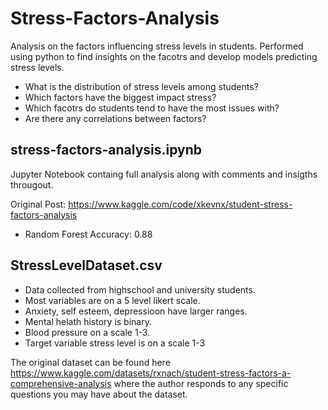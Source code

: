 # Stress-Factors-Analysis
Analysis on the factors influencing stress levels in students.
Performed using python to find insights on the facotrs and develop models predicting stress levels.

- What is the distribution of stress levels among students?
- Which factors have the biggest impact stress?
- Which facotrs do students tend to have the most issues with?
- Are there any correlations between factors?

## stress-factors-analysis.ipynb
Jupyter Notebook containg full analysis along with comments and insigths througout.

Original Post: https://www.kaggle.com/code/xkevnx/student-stress-factors-analysis

- Random Forest Accuracy: 0.88

## StressLevelDataset.csv
- Data collected from highschool and university students.
- Most variables are on a 5 level likert scale.
- Anxiety, self esteem, depressioon have larger ranges.
- Mental helath history is binary.
- Blood pressure on a scale 1-3.
- Target variable stress level is on a scale 1-3
  
The original dataset can be found here https://www.kaggle.com/datasets/rxnach/student-stress-factors-a-comprehensive-analysis where the author responds to any specific questions you may have about the dataset.
